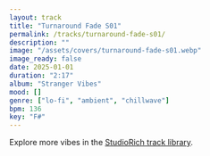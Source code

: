 ```yaml
---
layout: track
title: "Turnaround Fade S01"
permalink: /tracks/turnaround-fade-s01/
description: ""
image: "/assets/covers/turnaround-fade-s01.webp"
image_ready: false
date: 2025-01-01
duration: "2:17"
album: "Stranger Vibes"
mood: []
genre: ["lo-fi", "ambient", "chillwave"]
bpm: 136
key: "F#"
---
```


Explore more vibes in the [StudioRich track library](/tracks/).
